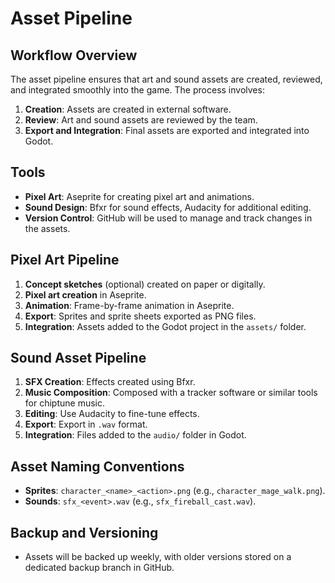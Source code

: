 # Asset Pipeline

## Workflow Overview
The asset pipeline ensures that art and sound assets are created, reviewed, and integrated smoothly into the game. The process involves:
1. **Creation**: Assets are created in external software.
2. **Review**: Art and sound assets are reviewed by the team.
3. **Export and Integration**: Final assets are exported and integrated into Godot.

## Tools
- **Pixel Art**: Aseprite for creating pixel art and animations.
- **Sound Design**: Bfxr for sound effects, Audacity for additional editing.
- **Version Control**: GitHub will be used to manage and track changes in the assets.

## Pixel Art Pipeline
1. **Concept sketches** (optional) created on paper or digitally.
2. **Pixel art creation** in Aseprite.
3. **Animation**: Frame-by-frame animation in Aseprite.
4. **Export**: Sprites and sprite sheets exported as PNG files.
5. **Integration**: Assets added to the Godot project in the `assets/` folder.

## Sound Asset Pipeline
1. **SFX Creation**: Effects created using Bfxr.
2. **Music Composition**: Composed with a tracker software or similar tools for chiptune music.
3. **Editing**: Use Audacity to fine-tune effects.
4. **Export**: Export in `.wav` format.
5. **Integration**: Files added to the `audio/` folder in Godot.

## Asset Naming Conventions
- **Sprites**: `character_<name>_<action>.png` (e.g., `character_mage_walk.png`).
- **Sounds**: `sfx_<event>.wav` (e.g., `sfx_fireball_cast.wav`).

## Backup and Versioning
- Assets will be backed up weekly, with older versions stored on a dedicated backup branch in GitHub.
